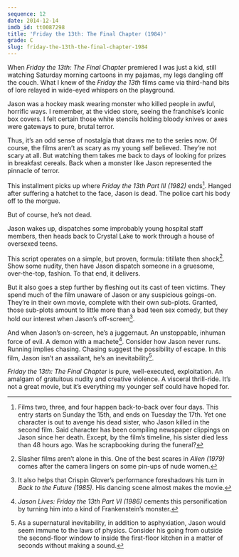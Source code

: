 ```yaml
---
sequence: 12
date: 2014-12-14
imdb_id: tt0087298
title: 'Friday the 13th: The Final Chapter (1984)'
grade: C
slug: friday-the-13th-the-final-chapter-1984
---
```


When _Friday the 13th: The Final Chapter_ premiered I was just a kid, still watching Saturday morning cartoons in my pajamas, my legs dangling off the couch. What I knew of the _Friday the 13th_ films came via third-hand bits of lore relayed in wide-eyed whispers on the playground.

Jason was a hockey mask wearing monster who killed people in awful, horrific ways. I remember, at the video store, seeing the franchise’s iconic box covers. I felt certain those white stencils holding bloody knives or axes were gateways to pure, brutal terror.

Thus, it’s an odd sense of nostalgia that draws me to the series now. Of course, the films aren’t as scary as my young self believed. They’re not scary at all. But watching them takes me back to days of looking for prizes in breakfast cereals. Back when a monster like Jason represented the pinnacle of terror.

This installment picks up where _Friday the 13th Part III (1982)_ ends[^1]. Hanged after suffering a hatchet to the face, Jason is dead. The police cart his body off to the morgue.

But of course, he’s not dead.

Jason wakes up, dispatches some improbably young hospital staff members, then heads back to Crystal Lake to work through a house of oversexed teens.

This script operates on a simple, but proven, formula: titillate then shock[^2]. Show some nudity, then have Jason dispatch someone in a gruesome, over-the-top, fashion. To that end, it delivers.

But it also goes a step further by fleshing out its cast of teen victims. They spend much of the film unaware of Jason or any suspicious goings-on. They’re in their own movie, complete with their own sub-plots. Granted, those sub-plots amount to little more than a bad teen sex comedy, but they hold our interest when Jason’s off-screen[^3].

And when Jason’s on-screen, he’s a juggernaut. An unstoppable, inhuman force of evil. A demon with a machete[^4]. Consider how Jason never runs. Running implies chasing. Chasing suggest the possibility of escape. In this film, Jason isn’t an assailant, he’s an inevitability[^5].

_Friday the 13th: The Final Chapter_ is pure, well-executed, exploitation. An amalgam of gratuitous nudity and creative violence. A visceral thrill-ride. It’s not a great movie, but it’s everything my younger self could have hoped for.

[^1]: Films two, three, and four happen back-to-back over four days. This entry starts on Sunday the 15th, and ends on Tuesday the 17th. Yet one character is out to avenge his dead sister, who Jason killed in the second film. Said character has been compiling newspaper clippings on Jason since her death. Except, by the film’s timeline, his sister died less than 48 hours ago. Was he scrapbooking during the funeral?

[^2]: Slasher films aren’t alone in this. One of the best scares in _Alien (1979)_ comes after the camera lingers on some pin-ups of nude women.

[^3]: It also helps that Crispin Glover’s performance foreshadows his turn in _Back to the Future (1985)_. His dancing scene almost makes the movie.

[^4]: _Jason Lives: Friday the 13th Part VI (1986)_ cements this personification by turning him into a kind of Frankenstein’s monster.

[^5]: As a supernatural inevitability, in addition to asphyxiation, Jason would seem immune to the laws of physics. Consider his going from outside the second-floor window to inside the first-floor kitchen in a matter of seconds without making a sound.